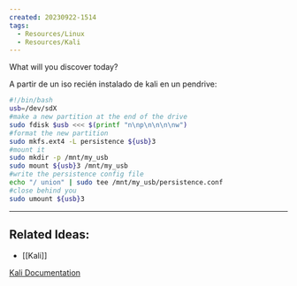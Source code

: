 ```yaml
---
created: 20230922-1514
tags:
  - Resources/Linux
  - Resources/Kali
---
```


What will you discover today?

A partir de un iso recién instalado de kali en un pendrive: 

``` bash
#!/bin/bash
usb=/dev/sdX
#make a new partition at the end of the drive
sudo fdisk $usb <<< $(printf "n\np\n\n\n\nw")
#format the new partition
sudo mkfs.ext4 -L persistence ${usb}3
#mount it
sudo mkdir -p /mnt/my_usb
sudo mount ${usb}3 /mnt/my_usb
#write the persistence config file
echo "/ union" | sudo tee /mnt/my_usb/persistence.conf
#close behind you
sudo umount ${usb}3

```

---
## Related Ideas:
* [[Kali]]

[Kali Documentation](https://www.kali.org/docs/usb/usb-persistence/)
